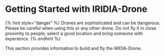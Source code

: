# Getting Started with IRIDIA-Drone

{% hint style="danger" %}
Drones are sophisticated and can be dangerous. Please be careful when using this or any other drone. Do not fly it in close proximity to people, select a good location and bring someone with experience.
{% endhint %}

This section provides information to build and fly the IRIDIA-Drone.

